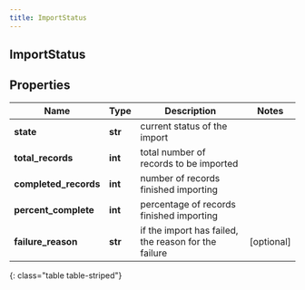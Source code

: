 ```yaml
---
title: ImportStatus
---
```

## ImportStatus

## Properties

|Name | Type | Description | Notes|
|------------ | ------------- | ------------- | -------------|
| **state** | **str** | current status of the import | |
| **total_records** | **int** | total number of records to be imported | |
| **completed_records** | **int** | number of records finished importing | |
| **percent_complete** | **int** | percentage of records finished importing | |
| **failure_reason** | **str** | if the import has failed, the reason for the failure | [optional] |
{: class="table table-striped"}


